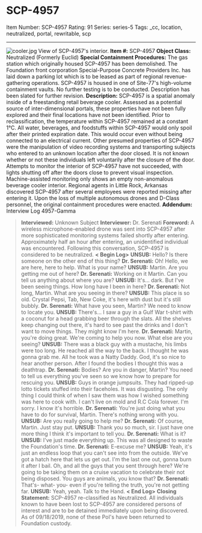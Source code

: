 # SCP-4957
Item Number: SCP-4957
Rating: 91
Series: series-5
Tags: _cc, location, neutralized, portal, rewritable, scp

---

![cooler.jpg](https://scp-wiki.wdfiles.com/local--files/scp-4957/cooler.jpg)
View of SCP-4957's interior.
**Item #:** SCP-4957
**Object Class:** Neutralized (Formerly Euclid)
**Special Containment Procedures:** The gas station which originally housed SCP-4957 has been demolished. The Foundation front corporation Special-Purpose Concrete Providers Inc. has laid down a parking lot which is to be leased as part of regional revenue-gathering operations.
SCP-4957 is housed in one of Site-77's high-volume containment vaults. No further testing is to be conducted. Description has been slated for further revision.
**Description:** SCP-4957 is a spatial anomaly inside of a freestanding retail beverage cooler. Assessed as a potential source of inter-dimensional portals, these properties have not been fully explored and their final locations have not been identified.
Prior to reclassification, the temperature within SCP-4957 remained at a constant 1°C. All water, beverages, and foodstuffs within SCP-4957 would only spoil after their printed expiration date. This would occur even without being connected to an electrical current.
Other presumed properties of SCP-4957 were the manipulation of video recording systems and transporting subjects who entered to an unknown location after the door closed. It is not known whether or not these individuals left voluntarily after the closure of the door. Attempts to monitor the interior of SCP-4957 have not succeeded, with lights shutting off after the doors close to prevent visual inspection. Machine-assisted monitoring only shows an empty non-anomalous beverage cooler interior.
Regional agents in Little Rock, Arkansas discovered SCP-4957 after several employees were reported missing after entering it. Upon the loss of multiple autonomous drones and D-Class personnel, the original containment procedures were enacted.
**Addendum:** Interview Log 4957-Gamma
> **Interviewed:** Unknown Subject
> **Interviewer:** Dr. Serenati
> **Foreword:** A wireless microphone-enabled drone was sent into SCP-4957 after more sophisticated monitoring systems failed shortly after entering. Approximately half an hour after entering, an unidentified individual was encountered. Following this conversation, SCP-4957 is considered to be neutralized.
> **< Begin Log>**
> **UNSUB:** Hello? Is there someone on the other end of this thing?
> **Dr. Serenati:** Oh! Hello, we are here, here to help. What is your name?
> **UNSUB:** Martin. Are you getting me out of here?
> **Dr. Serenati:** Working on it Martin. Can you tell us anything about where you are?
> **UNSUB:** It's… dark. But I've been seeing things. How long have I been in here?
> **Dr. Serenati:** Not long, Martin. What are you seeing in there?
> **UNSUB:** This place is so old. Crystal Pepsi, Tab, New Coke, it's here with dust but it's still bubbly.
> **Dr. Serenati:** What have you seen, Martin? We need to know to locate you.
> **UNSUB:** There's… I saw a guy in a Gulf War t-shirt with a coconut for a head grabbing beer through the slats. All the shelves keep changing out there, it's hard to see past the drinks and I don't want to move things. They might know I'm here.
> **Dr. Serenati:** Martin, you're doing great. We're coming to help you now. What else are you seeing?
> **UNSUB:** There was a black guy with a mustache, his limbs were too long. He reached all the way to the back. I thought he was gonna grab me. All he took was a Natty Daddy. God, it's so nice to hear another person. After I found the bodies I thought this was a deathtrap.
> **Dr. Serenati:** Bodies? Are you in danger, Martin? You need to tell us everything you've seen so we know how to prepare for rescuing you.
> **UNSUB:** Guys in orange jumpsuits. They had ripped-up lotto tickets stuffed into their faceholes. It was disgusting. The only thing I could think of when I saw them was how I wished something was here to cook with. I can't live on mold and R.C Cola forever. I'm sorry. I know it's horrible.
> **Dr. Serenati:** You're just doing what you have to do for survival, Martin. There's nothing wrong with you.
> **UNSUB:** Are you really going to help me?
> **Dr. Serenati:** Of course, Martin. Just stay put.
> **UNSUB:** Thank you so much, sir. I just have one more thing I think it's important to tell you.
> **Dr. Serenati:** What is it?
> **UNSUB:** I've just made everything up. This was all designed to waste the Foundation's time.
> **Dr. Serenati:** E-excuse me?
> **UNSUB:** Yeah, it's just an endless loop that you can't see into from the outside. We've got a hatch here that lets us get out. I'm the last one out, gonna burn it after I bail. Oh, and all the guys that you sent through here? We're going to be taking them on a cruise vacation to celebrate their not being disposed. You guys are animals, you know that?
> **Dr. Serenati:** That's- what- you- even if you're telling the truth, you're not getting far.
> **UNSUB:** Yeah, yeah. Talk to the Hand.
> **< End Log>**
> **Closing Statement:** SCP-4957 re-classified as Neutralized. All individuals known to have been lost to SCP-4957 are considered persons of interest and are to be detained immediately upon being discovered. As of 09/18/2019, none of these PoI's have been returned to Foundation custody.